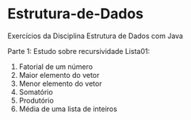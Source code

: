 # Estrutura-de-Dados
Exercícios da Disciplina Estrutura de Dados com Java

Parte 1: Estudo sobre recursividade 
Lista01: 
1) Fatorial de um número
2) Maior elemento do vetor
3) Menor elemento do vetor
4) Somatório
5) Produtório
6) Média de uma lista de inteiros

